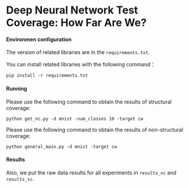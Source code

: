 # Deep Neural Network Test Coverage: How Far Are We?

#### Environmen configuration
The version of related libraries are in the `requirements.txt`.

You can install related libraries with the following command：
```shell
pip install -r requirements.txt
```

#### Running
Please use the following command to obtain the results of structural coverage:
```shell
python get_nc.py -d mnist -num_classes 10 -target cw
```

Please use the following command to obtain the results of non-structural coverage:
```shell
python general_main.py -d mnist -target cw
```

#### Results
Also, we put the raw data results for all experiments in `results_nc` and `results_sc`.


